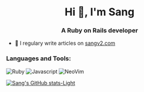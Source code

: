 <h1 align="center">Hi 👋, I'm Sang</h1>
<h3 align="center">A Ruby on Rails developer</h3>

- 📝 I regulary write articles on [sangv2.com](https://sangv2.com)


<h3 align="left">Languages and Tools:</h3>

![Ruby](https://shields.io/badge/ruby-red?logo=ruby&style=for-the-badge)
![Javascript](https://shields.io/badge/javascript-blue?logo=javascript&style=for-the-badge)
![NeoVim](https://shields.io/badge/neovim-%2357A143?logo=neovim&style=for-the-badge&logoColor=white)

[![Sang's GitHub stats-Light](https://github-readme-stats.vercel.app/api?username=sangvo&show_icons=true&theme=default#gh-light-mode-only)](https://github.com/anuraghazra/github-readme-stats#gh-light-mode-only)

